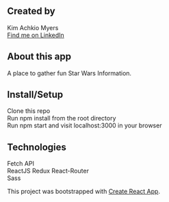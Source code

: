 ## Created by
Kim Achkio Myers  
[Find me on LinkedIn](https://www.linkedin.com/in/kimberly-achkio-myers-85107a2b/)

## About this app

A place to gather fun Star Wars Information.

## Install/Setup

Clone this repo  
Run npm install from the root directory  
Run npm start and visit localhost:3000 in your browser  

## Technologies

Fetch API  
ReactJS
Redux
React-Router  
Sass  


This project was bootstrapped with [Create React App](https://github.com/facebook/create-react-app).
